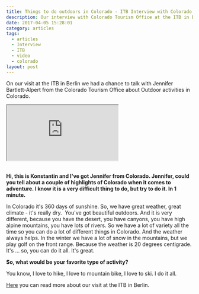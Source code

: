 ```yaml
---
title: Things to do outdoors in Colorado - ITB Interview with Colorado Tourism Office
description: Our interview with Colorado Tourism Office at the ITB in Berlin
date: 2017-04-05 15:28:01
category: articles
tags:
  - articles
  - Interview
  - ITB
  - video
  - colorado
layout: post
---
```

On our visit at the ITB in Berlin we had a chance to talk with Jennifer Bartlett-Alpert from the Colorado Tourism Office about Outdoor activities in Colorado.

<div class="embed-responsive embed-responsive-16by9">
  <iframe class="embed-responsive-item" src="https://www.youtube.com/embed/JOoGl6bLHcI"></iframe>
</div>
<br>

<!--more-->

**Hi, this is Konstantin and I've got Jennifer from Colorado. Jennifer, could you tell about a couple of highlights of Colorado when it comes to adventure. I know it is a very difficult thing to do, but try to do it. In 1 minute.**

In Colorado it's 360 days of sunshine. So, we have great weather, great climate - it's really dry.  You've got beautiful outdoors. And it is very different, because you have the desert, you have canyons, you have high alpine mountains, you have lots of rivers. So we have a lot of variety all the time so you can do a lot of different things in Colorado. And the weather always helps. In the winter we have a lot of snow in the mountains, but we play golf on the front range. Because the weather is 20 degrees centigrade. It's ... so, you can do it all. It's great.

**So, what would be your favorite type of activity?**

You know, I love to hike, I love to mountain bike, I love to ski. I do it all.

<a href="http://www.hikeventures.com/ITB-2017/">Here</a> you can read more about our visit at the ITB in Berlin.
